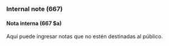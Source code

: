 ### Internal note (667)

#### Nota interna (667 $a)
Aquí puede ingresar notas que no estén destinadas al público.
